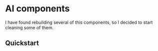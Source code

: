 

# AI components

I have found rebuilding several of this components, so I decided to start cleaning some of them.




## Quickstart

